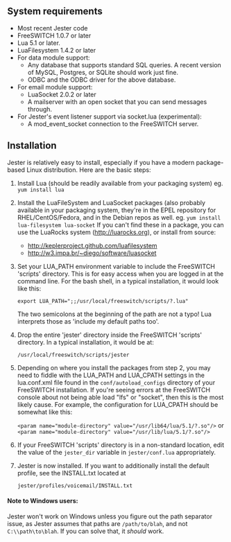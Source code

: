 ## System requirements
 * Most recent Jester code
 * FreeSWITCH 1.0.7 or later
 * Lua 5.1 or later.
 * LuaFilesystem 1.4.2 or later
 * For data module support:
    * Any database that supports standard SQL queries. A recent version of
      MySQL, Postgres, or SQLite should work just fine.
    * ODBC and the ODBC driver for the above database.
 * For email module support:
    * LuaSocket 2.0.2 or later
    * A mailserver with an open socket that you can send messages through.
 * For Jester's event listener support via socket.lua (experimental):
    * A mod_event_socket connection to the FreeSWITCH server.

## Installation
Jester is relatively easy to install, especially if you have a modern package-based Linux distribution.  Here are the basic steps:

1. Install Lua (should be readily available from your packaging system)
     eg. ```yum install lua```

2. Install the LuaFileSystem and LuaSocket packages (also probably available
   in your packaging system, they're in the EPEL repository for
   RHEL/CentOS/Fedora, and in the Debian repos as well.
     eg. ```yum install lua-filesystem lua-socket```
   If you can't find these in a package, you can use the LuaRocks system
   (http://luarocks.org), or install from source:
   * http://keplerproject.github.com/luafilesystem
   * http://w3.impa.br/~diego/software/luasocket

3. Set your LUA_PATH environment variable to include the FreeSWITCH 'scripts'
   directory.  This is for easy access when you are logged in at the command
   line.  For the bash shell, in a typical installation, it would look like
   this:

    ```export LUA_PATH=";;/usr/local/freeswitch/scripts/?.lua"```

   The two semicolons at the beginning of the path are not a typo!  Lua
   interprets those as 'include my default paths too'.

4. Drop the entire 'jester' directory inside the FreeSWITCH 'scripts'
   directory.  In a typical installation, it would be at:

    ```/usr/local/freeswitch/scripts/jester```

5. Depending on where you install the packages from step 2, you may need to
   fiddle with the LUA_PATH and LUA_CPATH settings in the lua.conf.xml file
   found in the ```conf/autoload_configs``` directory of your FreeSWITCH
   installation.
   If you're seeing errors at the FreeSWITCH console about not being able
   load "lfs" or "socket", then this is the most likely cause.
   For example, the configuration for LUA_CPATH should be somewhat like this:

    ```<param name="module-directory" value="/usr/lib64/lua/5.1/?.so"/>```
       or
    ```<param name="module-directory" value="/usr/lib/lua/5.1/?.so"/>```

6. If your FreeSWITCH 'scripts' directory is in a non-standard location, edit
   the value of the ```jester_dir``` variable in ```jester/conf.lua```
   appropriately.

7. Jester is now installed.  If you want to additionally install the default
   profile, see the INSTALL.txt located at

    ```jester/profiles/voicemail/INSTALL.txt```

#### Note to Windows users:
  Jester won't work on Windows unless you figure out the path separator
  issue, as Jester assumes that paths are ```/path/to/blah```, and not
  ```C:\\path\to\blah```.  If you can solve that, it *should* work.

